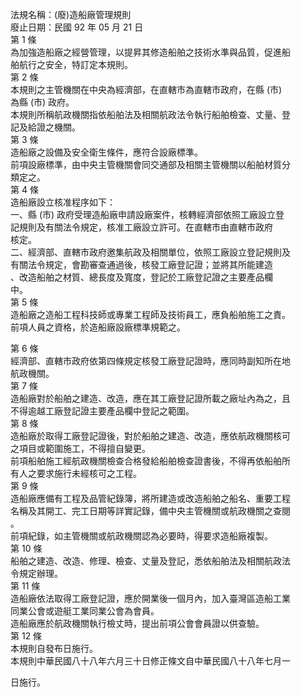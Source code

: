 法規名稱：(廢)造船廠管理規則  
廢止日期：民國 92 年 05 月 21 日  
第 1 條  
為加強造船廠之經營管理，以提昇其修造船舶之技術水準與品質，促進船  
舶航行之安全，特訂定本規則。  
第 2 條  
本規則之主管機關在中央為經濟部，在直轄市為直轄市政府，在縣 (市)  
為縣 (市) 政府。  
本規則所稱航政機關指依船舶法及相關航政法令執行船舶檢查、丈量、登  
記及給證之機關。  
第 3 條  
造船廠之設備及安全衛生條件，應符合設廠標準。  
前項設廠標準，由中央主管機關會同交通部及相關主管機關以船舶材質分  
類定之。  
第 4 條  
造船廠設立核准程序如下：  
一、縣 (市) 政府受理造船廠申請設廠案件，核轉經濟部依照工廠設立登  
記規則及有關法令規定，核准工廠設立許可。在直轄市由直轄市政府  
核定。  
二、經濟部、直轄市政府邀集航政及相關單位，依照工廠設立登記規則及  
有關法令規定，會勘審查通過後，核發工廠登記證；並將其所能建造  
、改造船舶之材質、總長度及寬度，登記於工廠登記證之主要產品欄  
中。  
第 5 條  
造船廠之造船工程科技師或專業工程師及技術員工，應負船舶施工之責。  
前項人員之資格，於造船廠設廠標準規範之。  


第 6 條  
經濟部、直轄市政府依第四條規定核發工廠登記證時，應同時副知所在地  
航政機關。  
第 7 條  
造船廠對於船舶之建造、改造，應在其工廠登記證所載之廠址內為之，且  
不得逾越工廠登記證主要產品欄中登記之範圍。  
第 8 條  
造船廠於取得工廠登記證後，對於船舶之建造、改造，應依航政機關核可  
之項目或範圍施工，不得擅自變更。  
前項船舶施工經航政機關檢查合格發給船舶檢查證書後，不得再依船舶所  
有人之要求施行未經核可之工程。  
第 9 條  
造船廠應備有工程及品管紀錄簿，將所建造或改造船舶之船名、重要工程  
名稱及其開工、完工日期等詳實記錄，備中央主管機關或航政機關之查閱  
。  
前項紀錄，如主管機關或航政機關認為必要時，得要求造船廠複製。  
第 10 條  
船舶之建造、改造、修理、檢查、丈量及登記，悉依船舶法及相關航政法  
令規定辦理。  
第 11 條  
造船廠依法取得工廠登記證，應於開業後一個月內，加入臺灣區造船工業  
同業公會或遊艇工業同業公會為會員。  
造船廠應於航政機關執行檢丈時，提出前項公會會員證以供查驗。  
第 12 條  
本規則自發布日施行。  
本規則中華民國八十八年六月三十日修正條文自中華民國八十八年七月一  


日施行。  


